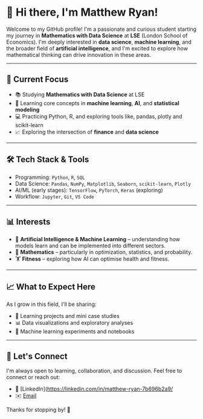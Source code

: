 # 👋 Hi there, I'm Matthew Ryan!

Welcome to my GitHub profile! I'm a passionate and curious student starting my journey in **Mathematics with Data Science** at **LSE** (London School of Economics). I'm deeply interested in **data science**, **machine learning**, and the broader field of **artificial intelligence**, and I'm excited to explore how mathematical thinking can drive innovation in these areas.

---

## 🔬 Current Focus
- 📚 Studying **Mathematics with Data Science** at LSE
- 🧠 Learning core concepts in **machine learning**, **AI**, and **statistical modeling**
- 💻 Practicing Python, R, and exploring tools like, pandas, plotly and scikit-learn
- 📈 Exploring the intersection of **finance** and **data science**

---

## 🛠️ Tech Stack & Tools
- Programming: `Python`, `R`, `SQL`
- Data Science: `Pandas`, `NumPy`, `Matplotlib`, `Seaborn`, `scikit-learn`, `Plotly`
- AI/ML (early stages): `TensorFlow`, `PyTorch`, `Keras` (exploring)
- Workflow: `Jupyter`, `Git`, `VS Code`

---

## 📊 Interests
- 🤖 **Artificial Intelligence & Machine Learning** – understanding how models learn and can be implemented into different sectors.
- 🧮 **Mathematics** – particularly in optimization, statistics, and probability.
- 🏋️ **Fitness** – exploring how AI can optimise health and fitness.

---

## 📈 What to Expect Here
As I grow in this field, I'll be sharing:
- 📘 Learning projects and mini case studies
- 📊 Data visualizations and exploratory analyses
- 🧪 Machine learning experiments and notebooks

---

## 🌱 Let's Connect
I'm always open to learning, collaboration, and discussion. Feel free to connect or reach out:

- 💼 [LinkedIn](https://linkedin.com/in/matthew-ryan-7b696b2a9/
- ✉️ [Email](matthewryan701@gmail.com)

Thanks for stopping by! 🚀
